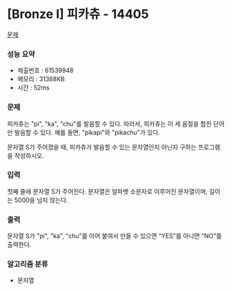 # [Bronze I] 피카츄 - 14405
<a href="https://www.acmicpc.net/problem/14405">문제</a>

### 성능 요약
- 제출번호 : 61539948 <br>
- 메모리 : 31388KB <br>
- 시간 : 52ms

### 문제
피카츄는 "pi", "ka", "chu"를 발음할 수 있다. 따라서, 피카츄는 이 세 음절을 합친 단어만 발음할 수 있다. 예를 들면, "pikapi"와 "pikachu"가 있다.

문자열 S가 주어졌을 때, 피카츄가 발음할 수 있는 문자열인지 아닌지 구하는 프로그램을 작성하시오.

### 입력
첫째 줄에 문자열 S가 주어진다. 문자열은 알파벳 소문자로 이루어진 문자열이며, 길이는 5000을 넘지 않는다.

### 출력
문자열 S가 "pi", "ka", "chu"를 이어 붙여서 만들 수 있으면 "YES"를 아니면 "NO"를 출력한다.

### 알고리즘 분류
- 문자열
